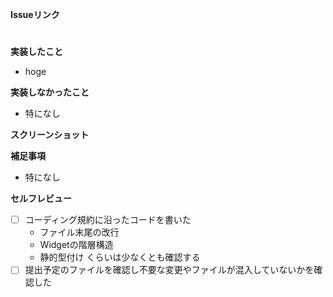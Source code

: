 **Issueリンク**
<!-- #1 とかでリンク作れるから取り組んだ課題をリンクさせる -->
#

**実装したこと**

- hoge

**実装しなかったこと**

- 特になし

**スクリーンショット**
<!-- UIに関する実装の場合はスクショを貼る -->

**補足事項**

- 特になし

**セルフレビュー**

- [ ] コーディング規約に沿ったコードを書いた
    - ファイル末尾の改行
    - Widgetの階層構造
    - 静的型付け
    くらいは少なくとも確認する
- [ ] 提出予定のファイルを確認し不要な変更やファイルが混入していないかを確認した
